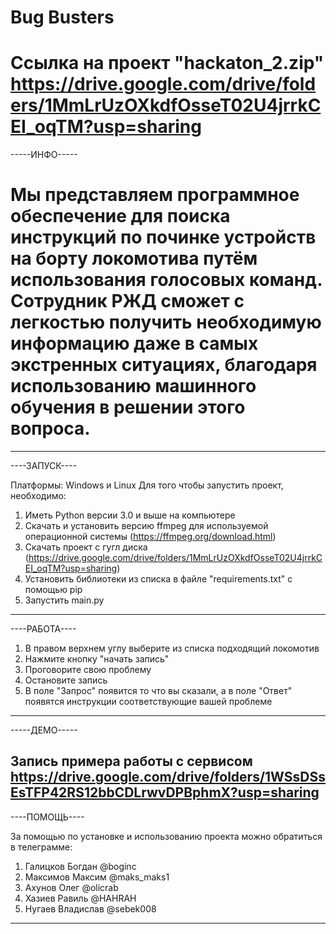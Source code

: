 # Bug Busters
# Ссылка на проект "hackaton_2.zip" https://drive.google.com/drive/folders/1MmLrUzOXkdfOsseT02U4jrrkCEI_oqTM?usp=sharing
-----ИНФО-----
# Мы представляем программное обеспечение для поиска инструкций по починке устройств на борту локомотива путём использования голосовых команд. Сотрудник РЖД сможет с легкостью получить необходимую информацию даже в самых экстренных ситуациях, благодаря использованию машинного обучения в решении этого вопроса.
--------------


----ЗАПУСК----

Платформы: Windows и Linux
Для того чтобы запустить проект, необходимо:
1) Иметь Python версии 3.0 и выше на компьютере
2) Скачать и установить версию ffmpeg для используемой операционной системы (https://ffmpeg.org/download.html)
2) Скачать проект с гугл диска (https://drive.google.com/drive/folders/1MmLrUzOXkdfOsseT02U4jrrkCEI_oqTM?usp=sharing)
3) Установить библиотеки из списка в файле "requirements.txt" с помощью pip
4) Запустить main.py
--------------


----РАБОТА----


1) В правом верхнем углу выберите из списка подходящий локомотив
2) Нажмите кнопку "начать запись"
3) Проговорите свою проблему
4) Остановите запись
5) В поле "Запрос" появится то что вы сказали, а в поле "Ответ" появятся инструкции соответствующие вашей проблеме
--------------


-----ДЕМО-----


Запись примера работы с сервисом
https://drive.google.com/drive/folders/1WSsDSsEsTFP42RS12bbCDLrwvDPBphmX?usp=sharing
--------------


----ПОМОЩЬ----


За помощью по установке и использованию проекта можно обратиться в телеграмме:
1) Галицков Богдан @boginc
2) Максимов Максим @maks_maks1
3) Ахунов Олег @olicrab
4) Хазиев Равиль @HAHRAH
5) Нугаев Владислав @sebek008
--------------

